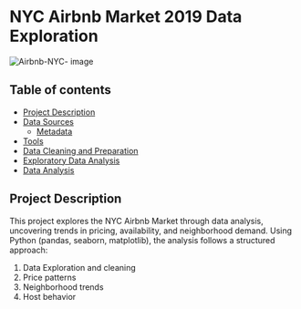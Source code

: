 # NYC Airbnb Market 2019 Data Exploration

![Airbnb-NYC- image](https://github.com/user-attachments/assets/66dcab0c-bf43-4c2c-a5c1-5335f22aad3f)

## Table of contents
- [Project Description ](#project-description) 
- [Data Sources](#data-sources)
  - [Metadata](#metadata)
- [Tools](#tools)
- [Data Cleaning and Preparation](#data-cleaning-and-preparation)
- [Exploratory Data Analysis](#exploratory-data-analysis)
- [Data Analysis](#data-analysis)

## Project Description
This project explores the NYC Airbnb Market through data analysis, uncovering trends in pricing, availability, and neighborhood demand. Using Python (pandas, seaborn, matplotlib), the analysis follows a structured approach: 
1. Data Exploration and cleaning
2. Price patterns
3. Neighborhood trends
4. Host behavior
